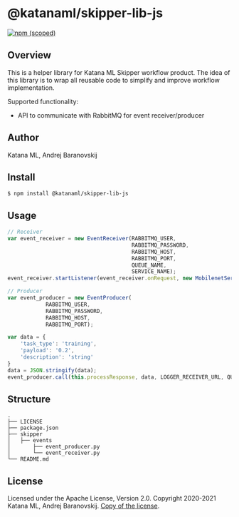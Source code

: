 # @katanaml/skipper-lib-js

[![npm (scoped)](https://img.shields.io/npm/v/@katanaml/skipper-lib-js.svg)](https://www.npmjs.com/package/@katanaml/skipper-lib-js)

## Overview

This is a helper library for Katana ML Skipper workflow product. The idea of this library is to wrap all reusable code to simplify and improve workflow implementation.

Supported functionality:

- API to communicate with RabbitMQ for event receiver/producer

## Author

Katana ML, Andrej Baranovskij

## Install

```
$ npm install @katanaml/skipper-lib-js
```

## Usage

```js
// Receiver
var event_receiver = new EventReceiver(RABBITMQ_USER, 
                                       RABBITMQ_PASSWORD, 
                                       RABBITMQ_HOST, 
                                       RABBITMQ_PORT, 
                                       QUEUE_NAME,
                                       SERVICE_NAME);
event_receiver.startListener(event_receiver.onRequest, new MobilenetService(), LOGGER_RECEIVER_URL);

// Producer
var event_producer = new EventProducer(
            RABBITMQ_USER,
            RABBITMQ_PASSWORD,
            RABBITMQ_HOST,
            RABBITMQ_PORT);

var data = {
    'task_type': 'training',
    'payload': '0.2',
    'description': 'string'
}
data = JSON.stringify(data);
event_producer.call(this.processResponse, data, LOGGER_RECEIVER_URL, QUEUE_NAME_DATA, SERVICE_NAME);
```

## Structure

```
.
├── LICENSE
├── package.json
├── skipper
│   ├── events
│       ├── event_producer.py
│       └── event_receiver.py
└── README.md
```

## License

Licensed under the Apache License, Version 2.0. Copyright 2020-2021 Katana ML, Andrej Baranovskij. [Copy of the license](https://github.com/katanaml/katana-pipeline/blob/master/LICENSE).

